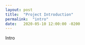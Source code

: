 ```yaml
---
layout: post
title:  "Project Introduction"
permalink:  "intro"
date:   2020-05-10 12:00:00 -0200
---
```

Intro